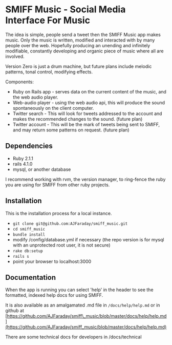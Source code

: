 # SMIFF Music - Social Media Interface For Music

The idea is simple, people send a tweet then the SMIFF Music app makes music. Only the music is written, modified and interacted with by many people over the web. Hopefully producing an unending and infinitely modifiable, constantly developing and organic piece of music where all are involved.

Version Zero is just a drum machine, but future plans include melodic patterns, tonal control, modifying effects.

Components:

* Ruby on Rails app - serves data on the current content of the music, and the web audio player. 
* Web-audio player - using the web audio api, this will produce the sound spontaneously on the client computer.
* Twitter search - This will look for tweets addressed to the account and makes the recommended changes to the sound. (future plan)
* Twitter account - This will be the mark of tweets being sent to SMIFF, and may return some patterns on request. (future plan)

## Dependencies

* Ruby 2.1.1
* rails 4.1.0
* mysql, or another database

I recommend working with rvm, the version manager, to ring-fence the ruby you are using for SMIFF from other ruby projects.

## Installation 

This is the installation process for a local instance.

* `git clone git@github.com:AJFaraday/smiff_music.git`
* `cd smiff_music`
* `bundle install`
* modify /config/database.yml if necessary (the repo version is for mysql with an unprotected root user, it is not secure)
* `rake db:setup`
* `rails s`
* point your browser to localhost:3000

## Documentation

When the app is running you can select 'help' in the header to see the formatted, indexed help docs for using SMIFF. 

It is also available as an amalgamated .md file in `/docs/help/help.md` or in github at [https://github.com/AJFaraday/smiff\_music/blob/master/docs/help/help.md](https://github.com/AJFaraday/smiff_music/blob/master/docs/help/help.md)

There are some technical docs for developers in /docs/technical

